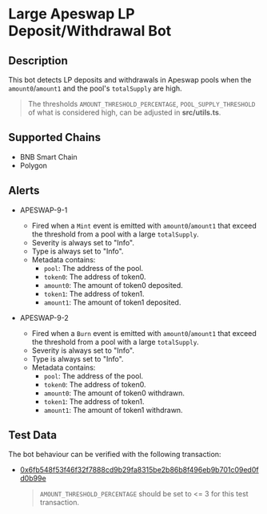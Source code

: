 # Large Apeswap LP Deposit/Withdrawal Bot

## Description

This bot detects LP deposits and withdrawals in Apeswap pools when the `amount0`/`amount1` and the pool's `totalSupply` are high.
> The thresholds `AMOUNT_THRESHOLD_PERCENTAGE`, `POOL_SUPPLY_THRESHOLD` of what is considered high, can be adjusted in **src/utils.ts**.


## Supported Chains

- BNB Smart Chain
- Polygon

## Alerts

- APESWAP-9-1
  - Fired when a `Mint` event is emitted with `amount0`/`amount1` that exceed the threshold from a pool with a large `totalSupply`. 
  - Severity is always set to "Info". 
  - Type is always set to "Info".
  - Metadata contains:
    - `pool`: The address of the pool.
    - `token0`: The address of token0.
    - `amount0`: The amount of token0 deposited.
    - `token1`: The address of token1.
    - `amount1`: The amount of token1 deposited.
  
- APESWAP-9-2
  - Fired when a `Burn` event is emitted with `amount0`/`amount1` that exceed the threshold from a pool with a large `totalSupply`. 
  - Severity is always set to "Info". 
  - Type is always set to "Info".
  - Metadata contains:
    - `pool`: The address of the pool.
    - `token0`: The address of token0.
    - `amount0`: The amount of token0 withdrawn.
    - `token1`: The address of token1.
    - `amount1`: The amount of token1 withdrawn.

## Test Data

The bot behaviour can be verified with the following transaction:

- [0x6fb548f53f46f32f7888cd9b29fa8315be2b86b8f496eb9b701c09ed0fd0b99e](https://bscscan.com/tx/0x6fb548f53f46f32f7888cd9b29fa8315be2b86b8f496eb9b701c09ed0fd0b99e) 
  > `AMOUNT_THRESHOLD_PERCENTAGE` should be set to <= 3 for this test transaction.
